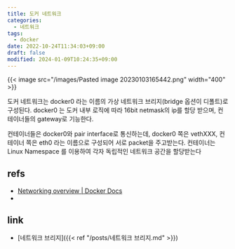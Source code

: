 ```yaml
---
title: 도커 네트워크
categories:
  - 네트워크
tags:
  - docker
date: 2022-10-24T11:34:03+09:00
draft: false
modified: 2024-01-09T10:24:35+09:00
---
```


{{< image src="/images/Pasted image 20230103165442.png" width="400" >}}

도커 네트워크는 docker0 라는 이름의 가상 네트워크 브리지(bridge 옵션이 디폴트)로 구성된다. docker0 는 도커 내부 로직에 따라 16bit netmask의 ip를 할당 받으며, 컨테이너들의 gateway로 기능한다.

컨테이너들은 docker0와 pair interface로 통신하는데, docker0 쪽은 vethXXX, 컨테이너 쪽은 eth0 라는 이름으로 구성되어 서로 packet을 주고받는다. 컨테이너는 Linux Namespace 를 이용하여 각자 독립적인 네트워크 공간을 할당받는다

## refs
- [Networking overview | Docker Docs](https://docs.docker.com/engine/userguide/networking/dockernetworks/)
- 


## link
- [네트워크 브리지]({{< ref "/posts/네트워크 브리지.md" >}})
